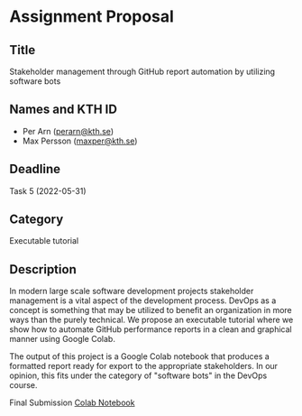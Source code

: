# Assignment Proposal

## Title

Stakeholder management through GitHub report automation by utilizing software bots

## Names and KTH ID

- Per Arn (perarn@kth.se)
- Max Persson (maxper@kth.se)

## Deadline

Task 5 (2022-05-31)

## Category

Executable tutorial

## Description

In modern large scale software development projects stakeholder management is a vital aspect of the development process.
DevOps as a concept is something that may be utilized to benefit an organization in more ways than the purely technical.
We propose an executable tutorial where we show how to automate GitHub performance reports in a clean and graphical manner using Google Colab.

The output of this project is a Google Colab notebook that produces a formatted report ready for export to the appropriate stakeholders.
In our opinion, this fits under the category of "software bots" in the DevOps course.

Final Submission
[Colab Notebook](https://colab.research.google.com/drive/1CXR-9_9xDFMNzNg6oDMjxMIyHm5bchL9?usp=sharing)

